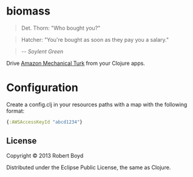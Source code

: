 # biomass

> Det. Thorn: "Who bought you?"

> Hatcher: "You're bought as soon as they pay you a salary."

> -- *Soylent Green*

Drive [Amazon Mechanical Turk](http://mturk.com) from your Clojure apps.

# Configuration

Create a config.clj in your resources paths with a map with the following format:

```clojure
{:AWSAccessKeyId "abcd1234"}
```

## License

Copyright © 2013 Robert Boyd

Distributed under the Eclipse Public License, the same as Clojure.
